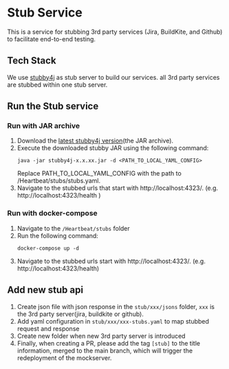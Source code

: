 # Stub Service
This is a service for stubbing 3rd party services (Jira, BuildKite, and Github) to facilitate end-to-end testing.

## Tech Stack
We use [stubby4j](https://stubby4j.com/) as stub server to build our services.
all 3rd party services are stubbed within one stub server.

## Run the Stub service
### Run with JAR archive
1. Download the [latest stubby4j version](https://search.maven.org/search?q=g:io.github.azagniotov%20AND%20a:stubby4j)(the JAR archive).
2. Execute the downloaded stubby JAR using the following command:
    ```shell
    java -jar stubby4j-x.x.xx.jar -d <PATH_TO_LOCAL_YAML_CONFIG>
    ```
    Replace PATH_TO_LOCAL_YAML_CONFIG with the path to /Heartbeat/stubs/stubs.yaml.
3. Navigate to the stubbed urls that start with http://localhost:4323/. (e.g. http://localhost:4323/health )

### Run with docker-compose
1. Navigate to the `/Heartbeat/stubs` folder
2. Run the following command:
    ```shell
    docker-compose up -d
    ```
3. Navigate to the stubbed urls start with http://localhost:4323/. (e.g. http://localhost:4323/health)

## Add new stub api
1. Create json file with json response in the `stub/xxx/jsons` folder, `xxx` is the 3rd party server(jira, buildkite or github).
2. Add yaml configuration in `stub/xxx/xxx-stubs.yaml` to map stubbed request and response
3. Create new folder when new 3rd party server is introduced
4. Finally, when creating a PR, please add the tag `[stub]` to the title information, merged to the main branch, which will trigger the redeployment of the mockserver.
